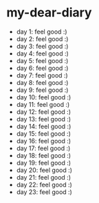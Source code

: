 # my-dear-diary

- day 1: feel good :)
- day 2: feel good :)
- day 3: feel good :)
- day 4: feel good :)
- day 5: feel good :)
- day 6: feel good :)
- day 7: feel good :)
- day 8: feel good :)
- day 9: feel good :)
- day 10: feel good :)
- day 11: feel good :)
- day 12: feel good :)
- day 13: feel good :)
- day 14: feel good :)
- day 15: feel good :)
- day 16: feel good :)
- day 17: feel good :)
- day 18: feel good :)
- day 19: feel good :)
- day 20: feel good :)
- day 21: feel good :)
- day 22: feel good :)
- day 23: feel good :)
